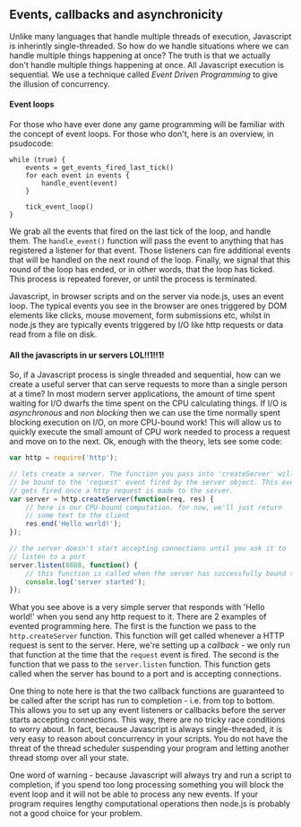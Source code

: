 Events, callbacks and asynchronicity
------------------------------------

Unlike many languages that handle multiple threads of execution, Javascript is inherintly single-threaded. So how do we handle situations where we can handle multiple things happening at once? The truth is that we actually don't handle multiple things happening at once. All Javascript execution is sequential. We use a technique called _Event Driven Programming_ to give the illusion of concurrency.

#### Event loops

For those who have ever done any game programming will be familiar with the concept of event loops. For those who don't, here is an overview, in psudocode:

```
while (true) {
    events = get_events_fired_last_tick()
    for each event in events {
        handle_event(event)
    }

    tick_event_loop()
}
```

We grab all the events that fired on the last tick of the loop, and handle them. The `handle_event()` function will pass the event to anything that has registered a listener for that event. Those listeners can fire additional events that will be handled on the next round of the loop. Finally, we signal that this round of the loop has ended, or in other words, that the loop has ticked. This process is repeated forever, or until the process is terminated.

Javascript, in browser scripts and on the server via node.js, uses an event loop. The typical events you see in the browser are ones triggered by DOM elements like clicks, mouse movement, form submissions etc, whilst in node.js they are typically events triggered by I/O like http requests or data read from a file on disk.

#### All the javascripts in ur servers LOL!!1!!1!

So, if a Javascript process is single threaded and sequential, how can we create a useful server that can serve requests to more than a single person at a time? In most modern server applications, the amount of time spent waiting for I/O dwarfs the time spent on the CPU calculating things. If I/O is _asynchronous_ and _non blocking_ then we can use the time normally spent blocking execution on I/O, on more CPU-bound work! This will allow us to quickly execute the small amount of CPU work needed to process a request and move on to the next. Ok, enough with the theory, lets see some code:

```js
var http = require('http');

// lets create a server. The function you pass into 'createServer' will
// be bound to the 'request' event fired by the server object. This event
// gets fired once a http request is made to the server.
var server = http.createServer(function(req, res) {
    // here is our CPU-bound computation. for now, we'll just return
    // some text to the client
    res.end('Hello world!');
});

// the server doesn't start accepting connections until you ask it to
// listen to a port
server.listen(8888, function() {
    // this function is called when the server has successfully bound to a port
    console.log('server started'); 
});
```

What you see above is a very simple server that responds with 'Hello world!' when you send any http request to it. There are 2 examples of evented programming here. The first is the function we pass to the `http.createServer` function. This function will get called whenever a HTTP request is sent to the server. Here, we're setting up a _callback_ - we only run that function at the time that the `request` event is fired. The second is the function that we pass to the `server.listen` function. This function gets called when the server has bound to a port and is accepting connections.

One thing to note here is that the two callback functions are guaranteed to be called after the script has run to completion - i.e. from top to bottom. This allows you to set up any event listeners or callbacks before the server starts accepting connections. This way, there are no tricky race conditions to worry about. In fact, because Javascript is always single-threaded, it is very easy to reason about concurrency in your scripts. You do not have the threat of the thread scheduler suspending your program and letting another thread stomp over all your state.

One word of warning - because Javascript will always try and run a script to completion, if you spend too long processing something you will block the event loop and it will not be able to process any new events. If your program requires lengthy computational operations then node.js is probably not a good choice for your problem.